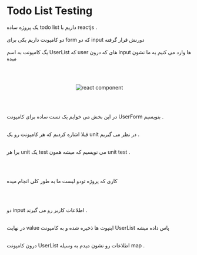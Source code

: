 # Todo List Testing 

یک پروژه ساده todo list داریم با reactjs . 
<br/> 
<br/> 
دو کامپونت داریم یکی برای form که دو input دورنش قرار گرفته 
<br/>
<br/>
یگ کامپونت به اسم UserList که user های که درون input ها وارد می کنیم به ما نشون میده

<br/> 
<br/> 

<p align="center">
 <img src='https://github.com/mosenn/test-in-react/assets/91747908/4152719c-314c-495e-b647-70b8723b110c' alt="react component" />
 <p>
<br/> 
<br/> 

در این بخش می خوایم یک تست ساده برای کامپونت UserForm بنویسیم .
<br/> 
<br/> 
  
  قبلا اشاره کردیم که هر کامپونت رو یک unit در نظر می گیریم .
<br/> 
<br/> 
  
  برا هر unit یک test می نویسیم که میشه همون unit test . 
  
  <br/>
  <br/> 
  
  کاری که پروژه تودو لیست ما به طور کلی انجام میده 
  
   <br/>
  <br/> 
  
   دو input اطلاعات کاربر رو می گیرند . 
     <br/>
  <br/> 
  
  در نهایت value اینپوت ها  ذخیره شده و به کامپونت UserList پاس داده میشه
       <br/>
  <br/> 
  
  درون کامپونت UserList اطلاعات رو نشون میدم به وسیله map . 
  
  
